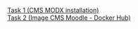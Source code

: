 [Task 1 (CMS MODX installation)](https://docs.google.com/presentation/d/11XEZfYK82428UIloA7izSgFstXHBY-37L8fbI_6ZGQg/edit#slide=id.p)<br/>
[Task 2 (Image CMS Moodle - Docker Hub)](https://hub.docker.com/r/liudmila/moodle-demo/)<br/>
